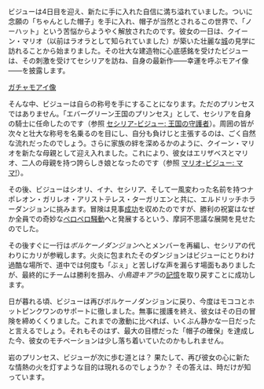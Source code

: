 <!-- title: 古石・ビジュー -->
<!-- status: 生存 -->

ビジューは4日目を迎え、新たに手に入れた自信に満ち溢れていました。ついに念願の「ちゃんとした帽子」を手に入れ、帽子が当然とされるこの世界で、「ノーハット」という苦悩からようやく解放されたのです。彼女の一日は、クイーン・マリオ（以前はラオラとして知られていました）が築いた壮麗な[城](https://www.youtube.com/live/ZV47e39yyMU?feature=shared&t=505)の見学に訪れることから始まりました。その壮大な建造物に心底感銘を受けたビジューは、その刺激を受けてセシリアを訪ね、自身の最新作――幸運を呼ぶモアイ像――を披露します。

[ガチャモアイ像](#embed:https://www.youtube.com/live/ZV47e39yyMU?t=818)

そんな中、ビジューは自らの称号を手にすることになります。ただのプリンセスではありません。「エバーグリーン王国のプリンセス」として、セシリアを自身の騎士に任命したのです（参照 [セシリア-ビジュー: 王国の守護者](#edge:bijou-cecilia)）。周囲の皆が次々と壮大な称号を名乗るのを目にし、自分も負けじと主張するのは、ごく自然な流れだったのでしょう。さらに家族の絆を深めるかのように、クイーン・マリオを新たな母親として迎え入れました。これにより、彼女はエリザベスとマリオ、二人の母親を持つ誇らしき娘となったのです（参照 [マリオ-ビジュー: ママ!](#edge:raora-bijou)）。

その後、ビジューはシオリ、イナ、セシリア、そして一風変わった名前を持つナポレオン・ガリレオ・アリストテレス・ターガリエンと共に、エルドリッチホラーダンジョンに挑みます。冒険は見事[成功](https://www.youtube.com/live/ZV47e39yyMU?feature=shared&t=8517)を収めたのですが、勝利の祝宴はなぜか全員での奇妙な[ペロペロ騒動](https://www.youtube.com/live/ZV47e39yyMU?feature=shared&t=9603)へと発展するという、摩訶不思議な展開を見せたのでした。

その後すぐに一行は*ボルケーノダンジョン*へとメンバーを再編し、セシリアの代わりにカリが参戦します。火炎に包まれたそのダンジョンはビジューにとりわけ過酷な場所で、道中では何度も「ぶぇ」と苦しげな声を漏らす場面もありましたが、最終的にチームは勝利を掴み、*小鳥遊キアラ*の[記憶](https://www.youtube.com/live/ZV47e39yyMU?feature=shared&t=13502)を取り戻すことに成功します。

日が暮れる頃、ビジューは再びボルケーノダンジョンに戻り、今度はモココとホットピンクワンのサポートに徹しました。無事に援護を終え、彼女はその日の冒険を締めくくりました。これまでの激動に比べれば、いくぶん静かな一日だったと言えるでしょう。それもそのはず、最大の目標だった「帽子の確保」を達成した今、彼女のモチベーションは少し落ち着いていたのかもしれません。

岩のプリンセス、ビジューが次に歩む道とは？ 果たして、再び彼女の心に新たな情熱の火を灯すような目的は現れるのでしょうか？ その答えは、時だけが知っています。
